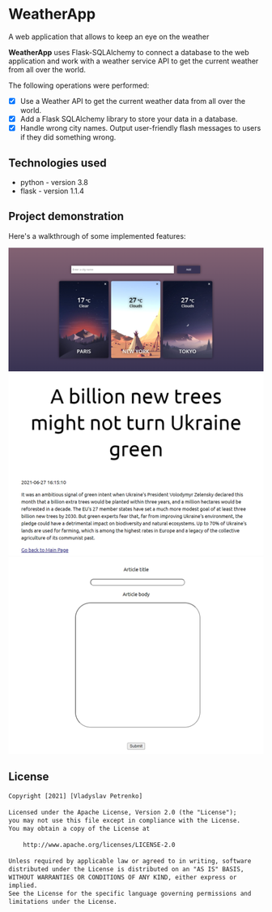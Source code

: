 # WeatherApp
A web application that allows to keep an eye on the weather

**WeatherApp** uses Flask-SQLAlchemy to connect a database to the web application and work with a weather service API to get the current weather from all over the world.

The following operations were performed:
* [x] Use a Weather API to get the current weather data from all over the world.
* [x] Add a Flask SQLAlchemy library to store your data in a database.
* [x] Handle wrong city names. Output user-friendly flash messages to users if they did something wrong.

## Technologies used

- python - version 3.8
- flask - version 1.1.4

## Project demonstration

Here's a walkthrough of some implemented features:


<img src='https://github.com/Vladpetr/WeatherApp/blob/master/Weather%20App/task/mainPage.png' title='Main Page' width='' />



<img src='https://github.com/Vladpetr/NewsPortal/blob/master/HyperNews%20Portal/task/newsExample.png' title='Example' width='' />


<img src='https://github.com/Vladpetr/NewsPortal/blob/master/HyperNews%20Portal/task/newsCreate.png' title='Create' width='' />

## License

    Copyright [2021] [Vladyslav Petrenko]

    Licensed under the Apache License, Version 2.0 (the "License");
    you may not use this file except in compliance with the License.
    You may obtain a copy of the License at

        http://www.apache.org/licenses/LICENSE-2.0

    Unless required by applicable law or agreed to in writing, software
    distributed under the License is distributed on an "AS IS" BASIS,
    WITHOUT WARRANTIES OR CONDITIONS OF ANY KIND, either express or implied.
    See the License for the specific language governing permissions and
    limitations under the License.
